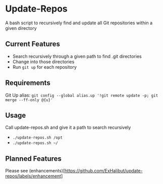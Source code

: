 # Update-Repos

A bash script to recursively find and update all Git repositories within a given directory

## Current Features

  * Search recursively through a given path to find .git directories
  * Change into those directories
  * Run `git up` for each repository

## Requirements

Git Up alias: `git config --global alias.up '!git remote update -p; git merge --ff-only @{u}'`

## Usage

Call update-repos.sh and give it a path to search recursively

  * `./update-repos.sh /opt`
  * `./update-repos.sh ~/`

## Planned Features

Please see (enhancements)[https://github.com/ExHalibut/update-repos/labels/enhancement]

